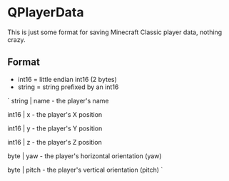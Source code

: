 # QPlayerData
This is just some format for saving Minecraft Classic player data, nothing crazy.

## Format
* int16 = little endian int16 (2 bytes)
* string = string prefixed by an int16

`
string | name - the player's name

int16  | x - the player's X position

int16  | y - the player's Y position

int16  | z - the player's Z position

byte   | yaw - the player's horizontal orientation (yaw)

byte   | pitch - the player's vertical orientation (pitch)
`